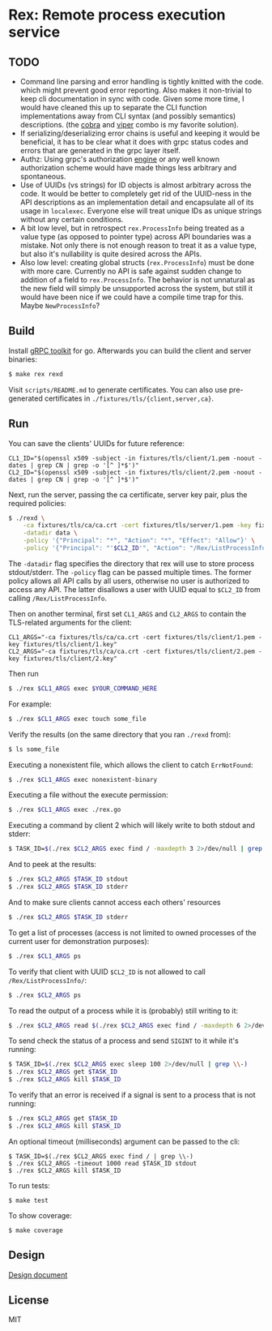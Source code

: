 # Rex: Remote process execution service

## TODO
 - Command line parsing and error handling is tightly knitted with the code.
   which might prevent good error reporting. Also makes it non-trivial to
   keep cli documentation in sync with code. Given some more time, I would
   have cleaned this up to separate the CLI function implementations away from
   CLI syntax (and possibly semantics) descriptions.
   (the [cobra](https://github.com/spf13/cobra) and
   [viper](https://github.com/spf13/viper) combo is my favorite solution).
 - If serializing/deserializing error chains is useful and keeping it would
   be beneficial, it has to be clear what it does with grpc status codes and
   errors that are generated in the grpc layer itself.
 - Authz: Using grpc's authorization [engine](https://pkg.go.dev/google.golang.org/grpc/security/authorization@v0.0.0-20201001231224-bebda80b05da/engine) or any well known authorization scheme
   would have made things less arbitrary and spontaneous.
 - Use of UUIDs (vs strings) for ID objects is almost arbitrary across the
   code. It would be better to completely get rid of the UUID-ness in the
   API descriptions as an implementation detail and encapsulate all of its
   usage in `localexec`. Everyone else will treat unique IDs as unique strings
   without any certain conditions.
 - A bit low level, but in retrospect `rex.ProcessInfo` being treated as a
   value type (as opposed to pointer type) across API boundaries was a mistake.
   Not only there is not enough reason to treat it as a value type, but also
   it's nullability is quite desired across the APIs.
 - Also low level: creating global structs (`rex.ProcessInfo`) must be done
   with more care. Currently no API is safe against sudden change to addition
   of a field to `rex.ProcessInfo`. The behavior is not unnatural as the new
   field will simply be unsupported across the system, but still it would have
   been nice if we could have a compile time trap for this. Maybe `NewProcessInfo`?

## Build
Install [gRPC toolkit](https://grpc.io/docs/languages/go/quickstart/) for go.
Afterwards you can build the client and server binaries:
```bash
$ make rex rexd
```

Visit `scripts/README.md` to generate certificates. You can also use
pre-generated certificates in `./fixtures/tls/{client,server,ca}`.
## Run

You can save the clients' UUIDs for future reference:
```
CL1_ID="$(openssl x509 -subject -in fixtures/tls/client/1.pem -noout -dates | grep CN | grep -o '[^ ]*$')"
CL2_ID="$(openssl x509 -subject -in fixtures/tls/client/2.pem -noout -dates | grep CN | grep -o '[^ ]*$')"
```

Next, run the server, passing the ca certificate, server key pair, plus the
required policies:
```bash
$ ./rexd \
    -ca fixtures/tls/ca/ca.crt -cert fixtures/tls/server/1.pem -key fixtures/tls/server/1.key \
    -datadir data \
    -policy '{"Principal": "*", "Action": "*", "Effect": "Allow"}' \
    -policy '{"Principal": "'$CL2_ID'", "Action": "/Rex/ListProcessInfo", "Effect": "Deny"}'
```
The `-datadir` flag specifies the directory that rex will use to store
process stdout/stderr.
The `-policy` flag can be passed multiple times.
The former policy allows all
API calls by all users, otherwise no user is authorized to access any API.
The latter disallows a user with UUID equal to `$CL2_ID` from calling `/Rex/ListProcessInfo`.

Then on another terminal, first set `CL1_ARGS` and `CL2_ARGS` to contain the
TLS-related arguments for the client:
```
CL1_ARGS="-ca fixtures/tls/ca/ca.crt -cert fixtures/tls/client/1.pem -key fixtures/tls/client/1.key"
CL2_ARGS="-ca fixtures/tls/ca/ca.crt -cert fixtures/tls/client/2.pem -key fixtures/tls/client/2.key"
```

Then run
```bash
$ ./rex $CL1_ARGS exec $YOUR_COMMAND_HERE
```

For example:
```bash
$ ./rex $CL1_ARGS exec touch some_file
```

Verify the results (on the same directory that you ran `./rexd` from):
```bash
$ ls some_file
```

Executing a nonexistent file, which allows the client to catch `ErrNotFound`:
```bash
$ ./rex $CL1_ARGS exec nonexistent-binary
```

Executing a file without the execute permission:
```bash
$ ./rex $CL1_ARGS exec ./rex.go
```

Executing a command by client 2 which will likely write to both stdout and stderr:
```bash
$ TASK_ID=$(./rex $CL2_ARGS exec find / -maxdepth 3 2>/dev/null | grep \\-)
```
And to peek at the results:
```bash
$ ./rex $CL2_ARGS $TASK_ID stdout
$ ./rex $CL2_ARGS $TASK_ID stderr
```
And to make sure clients cannot access each others' resources
```bash
$ ./rex $CL2_ARGS $TASK_ID stderr
```

To get a list of processes (access is not limited to owned processes of the current user
for demonstration purposes):
```bash
$ ./rex $CL1_ARGS ps
```

To verify that client with UUID `$CL2_ID` is not allowed to call
`/Rex/ListProcessInfo/`:
```bash
$ ./rex $CL2_ARGS ps
```

To read the output of a process while it is (probably) still writing to it:
```bash
$ ./rex $CL2_ARGS read $(./rex $CL2_ARGS exec find / -maxdepth 6 2>/dev/null | grep \\-) stdout
```

To send check the status of a process and send `SIGINT` to it while it's running:
```bash
$ TASK_ID=$(./rex $CL2_ARGS exec sleep 100 2>/dev/null | grep \\-)
$ ./rex $CL2_ARGS get $TASK_ID
$ ./rex $CL2_ARGS kill $TASK_ID
```

To verify that an error is received if a signal is sent to a process that is
not running:
```bash
$ ./rex $CL2_ARGS get $TASK_ID
$ ./rex $CL2_ARGS kill $TASK_ID
```

An optional timeout (milliseconds) argument can be passed to the cli:
```
$ TASK_ID=$(./rex $CL2_ARGS exec find / | grep \\-)
$ ./rex $CL2_ARGS -timeout 1000 read $TASK_ID stdout
$ ./rex $CL2_ARGS kill $TASK_ID
```

To run tests:
```
$ make test
```
To show coverage:
```
$ make coverage
```

## Design
[Design document](https://docs.google.com/document/d/1ICGf0mDO4sh1-PH73gvYQXFNxD0CGETNpy9wnxx1UWM/edit?usp=sharing)

## License
MIT
